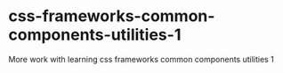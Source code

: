 # css-frameworks-common-components-utilities-1
More work with learning css frameworks common components utilities 1
